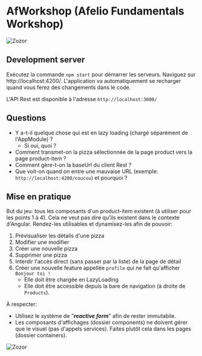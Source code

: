 # AfWorkshop (Afelio Fundamentals Workshop)

![Zozor](https://upload.wikimedia.org/wikipedia/commons/thumb/c/cf/Angular_full_color_logo.svg/240px-Angular_full_color_logo.svg.png)

## Development server

Exécutez la commande `npm start` pour démarrer les serveurs.
Naviguez sur http://localhost:4200/. L'application va automatiquement se recharger quand vous ferez des changements dans le code.

L'API Rest est disponible à l'adresse `http://localhost:3000/`

## Questions

* Y a-t-il quelque chose qui est en lazy loading (chargé séparément de l'AppModule) ?
  * Si oui, quoi ?
* Comment transmet-on la pizza sélectionnée de la page product vers la page product-item ?
* Comment gère-t-on la baseUrl du client Rest ?
* Que voit-on quand on entre une mauvaise URL (exemple: `http://localhost:4200/coucou`) et pourquoi ?

## Mise en pratique

But du jeu: tous les composants d'un product-item existent (à utiliser pour les points 1 à 4). Cela ne veut pas dire qu'ils existent dans le contexte d'Angular.
Rendez-les utilisables et dynamisez-les afin de pouvoir:

1. Prévisualiser les détails d'une pizza
2. Modifier une modifier
3. Créer une nouvelle pizza
4. Supprimer une pizza
5. Interdir l'accès direct (sans passer par la liste) de la page de détail
6. Créer une nouvelle feature appellée `profile` qui ne fait qu'afficher `Bonjour toi !`
    * Elle doit être chargée en LazyLoading
    * Elle doit être accessible depuis la bare de navigation (à droite de `Products`).

À respecter:
* Utilisez le système de "***reactive form***" afin de rester immutabile.
* Les composants d'affichages (dossier components) ne doivent gérer que le visuel (pas d'appels services). Faites plutôt cela dans les pages (dossier containers).

![Zozor](https://www.letscode.hu/img/letscodelogo190.png)
